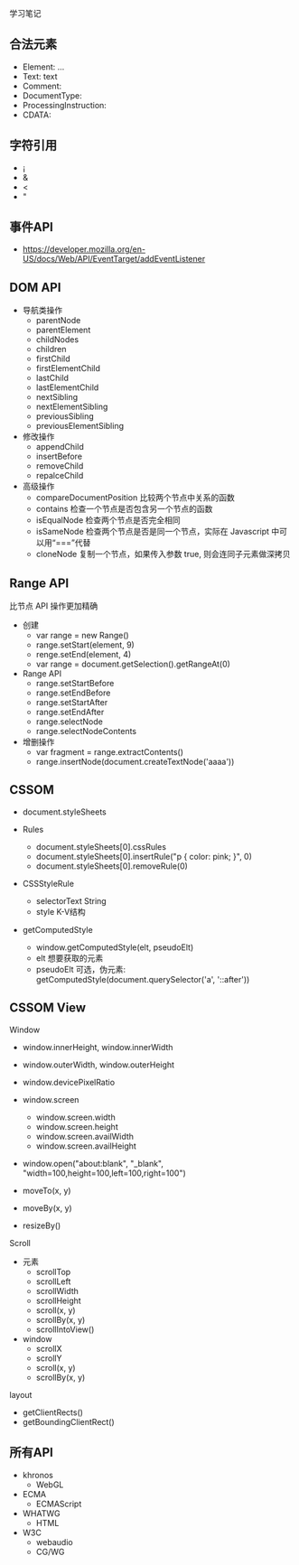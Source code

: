 学习笔记

## 合法元素

- Element: <tagname>...</tagname>
- Text: text
- Comment: <!-- comments -->
- DocumentType: <!Doctype html>
- ProcessingInstruction: <?a 1?>
- CDATA: <![CDATA[ ]]>

## 字符引用

- &#161;
- &amp;
- &lt;
- &quot;

## 事件API

- https://developer.mozilla.org/en-US/docs/Web/API/EventTarget/addEventListener

## DOM API

- 导航类操作
  - parentNode
  - parentElement
  - childNodes
  - children
  - firstChild
  - firstElementChild
  - lastChild
  - lastElementChild
  - nextSibling
  - nextElementSibling
  - previousSibling
  - previousElementSibling
- 修改操作
  - appendChild
  - insertBefore
  - removeChild
  - repalceChild
- 高级操作
  - compareDocumentPosition 比较两个节点中关系的函数
  - contains 检查一个节点是否包含另一个节点的函数
  - isEqualNode 检查两个节点是否完全相同
  - isSameNode 检查两个节点是否是同一个节点，实际在 Javascript 中可以用“===”代替
  - cloneNode 复制一个节点，如果传入参数 true, 则会连同子元素做深拷贝

## Range API

比节点 API 操作更加精确

- 创建
  - var range = new Range()
  - range.setStart(element, 9)
  - renge.setEnd(element, 4)
  - var range = document.getSelection().getRangeAt(0)
- Range API
  - range.setStartBefore
  - range.setEndBefore
  - range.setStartAfter
  - range.setEndAfter
  - range.selectNode
  - range.selectNodeContents
- 增删操作
  - var fragment = range.extractContents()
  - range.insertNode(document.createTextNode('aaaa'))

## CSSOM

- document.styleSheets
- Rules
  - document.styleSheets[0].cssRules
  - document.styleSheets[0].insertRule("p { color: pink; }", 0)
  - document.styleSheets[0].removeRule(0)

- CSSStyleRule
  - selectorText String
  - style K-V结构
- getComputedStyle
  - window.getComputedStyle(elt, pseudoElt)
  - elt 想要获取的元素
  - pseudoElt 可选，伪元素: getComputedStyle(document.querySelector('a', '::after'))

## CSSOM View

Window
- window.innerHeight, window.innerWidth
- window.outerWidth, window.outerHeight
- window.devicePixelRatio
- window.screen
  - window.screen.width
  - window.screen.height
  - window.screen.availWidth
  - window.screen.availHeight

- window.open("about:blank", "_blank", "width=100,height=100,left=100,right=100")
- moveTo(x, y)
- moveBy(x, y)
- resizeBy()

Scroll
- 元素
  - scrollTop
  - scrollLeft
  - scrollWidth
  - scrollHeight
  - scroll(x, y)
  - scrollBy(x, y)
  - scrollIntoView()
- window
  - scrollX
  - scrollY
  - scroll(x, y)
  - scrollBy(x, y)

layout
- getClientRects()
- getBoundingClientRect()

## 所有API

- khronos
  - WebGL
- ECMA
  - ECMAScript
- WHATWG
  - HTML
- W3C
  - webaudio
  - CG/WG
